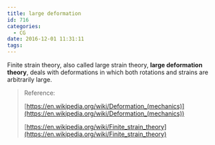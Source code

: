 ```yaml
---
title: large deformation
id: 716
categories:
  - CG
date: 2016-12-01 11:31:11
tags:
---
```


Finite strain theory, also called large strain theory, **large deformation theory**, deals with deformations in which both rotations and strains are arbitrarily large.

> Reference:
> 
> [https://en.wikipedia.org/wiki/Deformation_(mechanics)](https://en.wikipedia.org/wiki/Deformation_(mechanics))
> 
> [https://en.wikipedia.org/wiki/Finite_strain_theory](https://en.wikipedia.org/wiki/Finite_strain_theory)